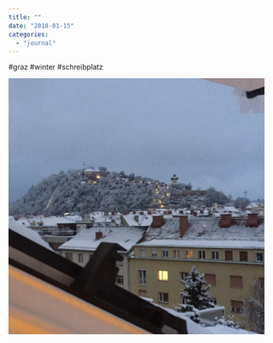 ```yaml
---
title: ""
date: "2018-01-15"
categories: 
  - "journal"
---
```


#graz #winter #schreibplatz

![](images/faea25bf65.jpg)
